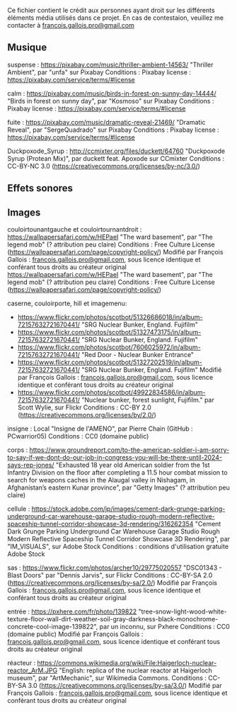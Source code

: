 Ce fichier contient le crédit aux personnes ayant droit sur les différents
éléments média utilisés dans ce projet. En cas de contestaion, veuillez me
contacter à francois.gallois.pro@gmail.com

## Musique

suspense :
https://pixabay.com/music/thriller-ambient-14563/
"Thriller Ambient", par "unfa" sur Pixabay
Conditions : Pixabay license : https://pixabay.com/service/terms/#license

calm :
https://pixabay.com/music/birds-in-forest-on-sunny-day-14444/
"Birds in forest on sunny day", par "Kosmoso" sur Pixabay
Conditions : Pixabay license : https://pixabay.com/service/terms/#license

fuite :
https://pixabay.com/music/dramatic-reveal-21469/
"Dramatic Reveal", par "SergeQuadrado" sur Pixabay
Conditions : Pixabay license : https://pixabay.com/service/terms/#license

Duckpoxode_Syrup :
http://ccmixter.org/files/duckett/64760
"Duckpoxode Syrup (Protean Mix)", par duckett feat. Apoxode sur CCmixter
Conditions : CC-BY-NC 3.0 (https://creativecommons.org/licenses/by-nc/3.0/)

## Effets sonores

## Images

couloirtounantgauche et couloirtournantdroit :
https://wallpapersafari.com/w/HEPaeI
"The ward basement", par "The legend mob" (? attribution peu claire)
Conditions : Free Culture License (https://wallpapersafari.com/page/copyright-policy/)
Modifié par François Gallois : francois.gallois.pro@gmail.com, sous licence
identique et conférant tous droits au créateur original
https://wallpapersafari.com/w/HEPaeI
"The ward basement", par "The legend mob" (? attribution peu claire)
Conditions : Free Culture License (https://wallpapersafari.com/page/copyright-policy/)

caserne, couloirporte, hill et imagemenu:
- https://www.flickr.com/photos/scotbot/51326686018/in/album-72157632721670441/
	"SRG Nuclear Bunker, England. Fujifilm"
- https://www.flickr.com/photos/scotbot/51327473175/in/album-72157632721670441/
	"SRG Nuclear Bunker, England. Fujifilm"
- https://www.flickr.com/photos/scotbot/7606025972/in/album-72157632721670441/
	"Red Door - Nuclear Bunker Entrance"
- https://www.flickr.com/photos/scotbot/51327202519/in/album-72157632721670441/
	"SRG Nuclear Bunker, England. Fujifilm"
	Modifié par François Gallois : francois.gallois.pro@gmail.com, sous licence
	identique et conférant tous droits au créateur original
- https://www.flickr.com/photos/scotbot/49922834586/in/album-72157632721670441/
	"Nuclear bunker, forest sunlight, Fujifilm."
par Scott Wylie, sur Flickr
Conditions : CC-BY 2.0 (https://creativecommons.org/licenses/by/2.0/)

insigne :
Local
"Insigne de l'AMENO", par Pierre Chain (GitHub : PCwarrior05)
Conditions : CC0 (domaine public)

corps :
https://www.groundreport.com/to-the-american-soldier-i-am-sorry-to-say-if-we-dont-do-our-job-in-congress-you-will-be-there-until-2024-says-rep-jones/
"Exhausted 18 year old American soldier from the 1st Infantry Division on the
floor after completing a 11.5 hour combat mission to search for weapons caches
in the Alaugal valley in Nishagam, in Afghanistan’s eastern Kunar province", par
"Getty Images" (? attribution peu claire)

cellule :
https://stock.adobe.com/jp/images/cement-dark-grunge-parking-underground-car-warehouse-garage-studio-rough-modern-reflective-spaceship-tunnel-corridor-showcase-3d-rendering/316262354
"Cement Dark Grunge Parking Underground Car Warehouse Garage Studio Rough Modern Reflective Spaceship Tunnel Corridor Showcase 3D Rendering", par "IM_VISUALS", sur Adobe Stock
Conditions : conditions d'utilisation gratuite Adobe Stock

sas :
https://www.flickr.com/photos/archer10/29775020557
"DSC01343 - Blast Doors" par "Dennis Jarvis", sur Flickr
Conditions : CC-BY-SA 2.0 (https://creativecommons.org/licenses/by-sa/2.0/)
Modifié par François Gallois : francois.gallois.pro@gmail.com, sous licence
identique et conférant tous droits au créateur original

entrée :
https://pxhere.com/fr/photo/139822
"tree-snow-light-wood-white-texture-floor-wall-dirt-weather-soil-gray-darkness-black-monochrome-concrete-cool-image-139822",
par un inconnu, sur Pxhere
Conditions : CC0 (domaine public)
Modifié par François Gallois : francois.gallois.pro@gmail.com, sous licence
identique et conférant tous droits au créateur original

réacteur :
https://commons.wikimedia.org/wiki/File:Haigerloch-nuclear-reactor_ArM.JPG
"English: replica of the nuclear reactor at Haigerloch museum", par
"ArtMechanic", sur Wikimedia Commons.
Conditions : CC-BY-SA 3.0 (https://creativecommons.org/licenses/by-sa/3.0/)
Modifié par François Gallois : francois.gallois.pro@gmail.com, sous licence
identique et conférant tous droits au créateur original
